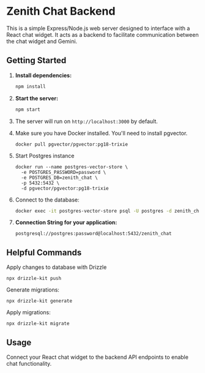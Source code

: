 # Zenith Chat Backend

This is a simple Express/Node.js web server designed to interface with a React chat widget. It acts as a backend to facilitate communication between the chat widget and Gemini.

## Getting Started

1. **Install dependencies:**

   ```bash
   npm install
   ```

2. **Start the server:**

   ```bash
   npm start
   ```

3. The server will run on `http://localhost:3000` by default.
4. Make sure you have Docker installed. You'll need to install pgvector.
   ```
   docker pull pgvector/pgvector:pg18-trixie
   ```
5. Start Postgres instance
   ```
   docker run --name postgres-vector-store \
     -e POSTGRES_PASSWORD=password \
     -e POSTGRES_DB=zenith_chat \
     -p 5432:5432 \
     -d pgvector/pgvector:pg18-trixie
   ```
6. Connect to the database:
   ```bash
   docker exec -it postgres-vector-store psql -U postgres -d zenith_chat
   ```
7. **Connection String for your application:**
   ```
   postgresql://postgres:password@localhost:5432/zenith_chat
   ```

## Helpful Commands

Apply changes to database with Drizzle

```
npx drizzle-kit push
```

Generate migrations:

```
npx drizzle-kit generate
```

Apply migrations:

```
npx drizzle-kit migrate
```

## Usage

Connect your React chat widget to the backend API endpoints to enable chat functionality.
